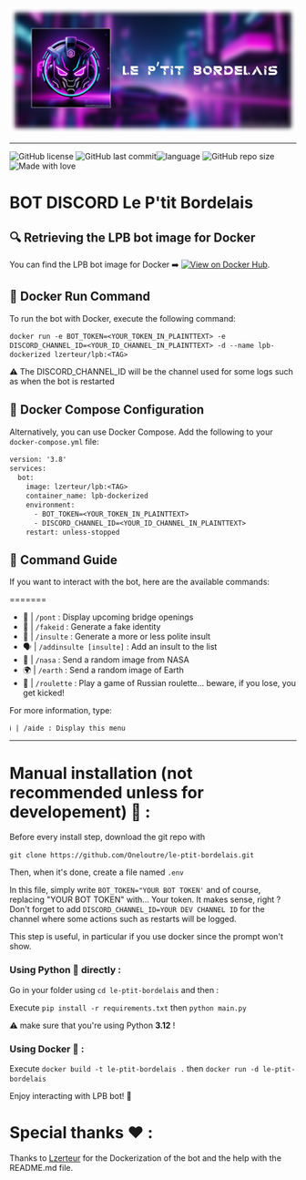 ![banner](Assets/banner.png)

---

![GitHub license](https://img.shields.io/github/license/oneloutre/le-ptit-bordelais) ![GitHub last commit](https://img.shields.io/github/last-commit/oneloutre/le-ptit-bordelais)![language](https://img.shields.io/badge/language-python-blue) ![GitHub repo size](https://img.shields.io/github/repo-size/oneloutre/le-ptit-bordelais) ![Made with love](https://img.shields.io/badge/%E2%9D%A4%EF%B8%8F_Made_with-love-red) 

# BOT DISCORD Le P'tit Bordelais 

## 🔍 Retrieving the LPB bot image for Docker
You can find the LPB bot image for Docker ➡️  [![View on Docker Hub](https://img.shields.io/static/v1?label=View%20on&message=Docker%20Hub&color=blue&style=flat-square)](https://hub.docker.com/repository/docker/lzerteur/lpb/).

## 🐳 Docker Run Command
To run the bot with Docker, execute the following command:
```
docker run -e BOT_TOKEN=<YOUR_TOKEN_IN_PLAINTTEXT> -e DISCORD_CHANNEL_ID=<YOUR_ID_CHANNEL_IN_PLAINTTEXT> -d --name lpb-dockerized lzerteur/lpb:<TAG>
```

⚠️ The DISCORD_CHANNEL_ID will be the channel used for some logs such as when the bot is restarted

## 🐳 Docker Compose Configuration
Alternatively, you can use Docker Compose. Add the following to your `docker-compose.yml` file:
```
version: '3.8'
services:
  bot:
    image: lzerteur/lpb:<TAG>
    container_name: lpb-dockerized
    environment:
      - BOT_TOKEN=<YOUR_TOKEN_IN_PLAINTTEXT>
      - DISCORD_CHANNEL_ID=<YOUR_ID_CHANNEL_IN_PLAINTTEXT>
    restart: unless-stopped
```

## 💬 Command Guide
If you want to interact with the bot, here are the available commands:

=======
- 🌉 | `/pont` : Display upcoming bridge openings
- 👤 | `/fakeid` : Generate a fake identity
- 🤬 | `/insulte` : Generate a more or less polite insult
- 🗣️ | `/addinsulte [insulte]` : Add an insult to the list
- 🚀 | `/nasa` : Send a random image from NASA
- 🌍 | `/earth` : Send a random image of Earth
- 🔫 | `/roulette` : Play a game of Russian roulette... beware, if you lose, you get kicked!

For more information, type:
```
ℹ️ | /aide : Display this menu
```


---

# Manual installation (not recommended unless for developement) :wrench: :

Before every install step, download the git repo with

```git clone https://github.com/Oneloutre/le-ptit-bordelais.git```

Then, when it's done, create a file named `.env`

In this file, simply write `BOT_TOKEN="YOUR BOT TOKEN'` and of course, replacing "YOUR BOT TOKEN" with... Your token. It makes sense, right ?
Don't forget to add `DISCORD_CHANNEL_ID=YOUR DEV CHANNEL ID` for the channel where some actions such as restarts will be logged.

This step is useful, in particular if you use docker since the prompt won't show.
### Using Python :snake: directly :

Go in your folder using `cd le-ptit-bordelais` and then :

Execute `pip install -r requirements.txt` then `python main.py`

:warning: make sure that you're using Python **3.12** !

### Using Docker :whale: :

Execute `docker build -t le-ptit-bordelais .` then `docker run -d le-ptit-bordelais`

Enjoy interacting with LPB bot! 🤖


# Special thanks :heart: :

Thanks to [Lzerteur](https://github.com/zerteur) for the Dockerization of the bot and the help with the README.md file.
